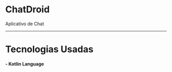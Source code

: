 # ChatDroid
Aplicativo de Chat

----------------------------------------------------------------------------------------------------

# Tecnologias Usadas

#### - Kotlin Language
